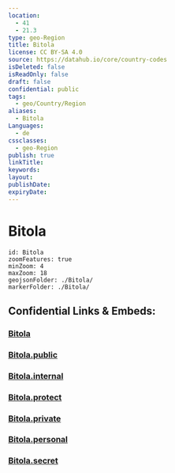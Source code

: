 ```yaml
---
location:
  - 41
  - 21.3
type: geo-Region
title: Bitola
license: CC BY-SA 4.0
source: https://datahub.io/core/country-codes
isDeleted: false
isReadOnly: false
draft: false
confidential: public
tags:
  - geo/Country/Region
aliases:
  - Bitola
Languages:
  - de
cssclasses:
  - geo-Region
publish: true
linkTitle:
keywords:
layout:
publishDate:
expiryDate:
---
```


# Bitola

```leaflet
id: Bitola
zoomFeatures: true 
minZoom: 4 
maxZoom: 18
geojsonFolder: ./Bitola/
markerFolder: ./Bitola/
```


## Confidential Links & Embeds: 

### [Bitola](/_Standards/Earth/Continent/Europe/Europe~South/Macedonia~North/Municipalities~Macedonia/Bitola.md) 

### [Bitola.public](/_public/Earth/Continent/Europe/Europe~South/Macedonia~North/Municipalities~Macedonia/Bitola.public.md) 

### [Bitola.internal](/_internal/Earth/Continent/Europe/Europe~South/Macedonia~North/Municipalities~Macedonia/Bitola.internal.md) 

### [Bitola.protect](/_protect/Earth/Continent/Europe/Europe~South/Macedonia~North/Municipalities~Macedonia/Bitola.protect.md) 

### [Bitola.private](/_private/Earth/Continent/Europe/Europe~South/Macedonia~North/Municipalities~Macedonia/Bitola.private.md) 

### [Bitola.personal](/_personal/Earth/Continent/Europe/Europe~South/Macedonia~North/Municipalities~Macedonia/Bitola.personal.md) 

### [Bitola.secret](/_secret/Earth/Continent/Europe/Europe~South/Macedonia~North/Municipalities~Macedonia/Bitola.secret.md)

